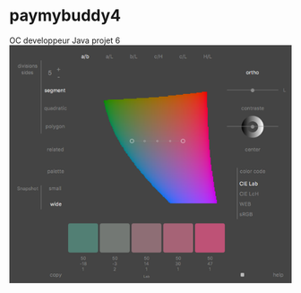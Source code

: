 # paymybuddy4
OC developpeur Java projet 6
![alt text](https://raw.githubusercontent.com/OlivierVicario/Perceptual-ColorPicker-Java/master/src/perceptualcolorpicker/help/ensemble.png)

